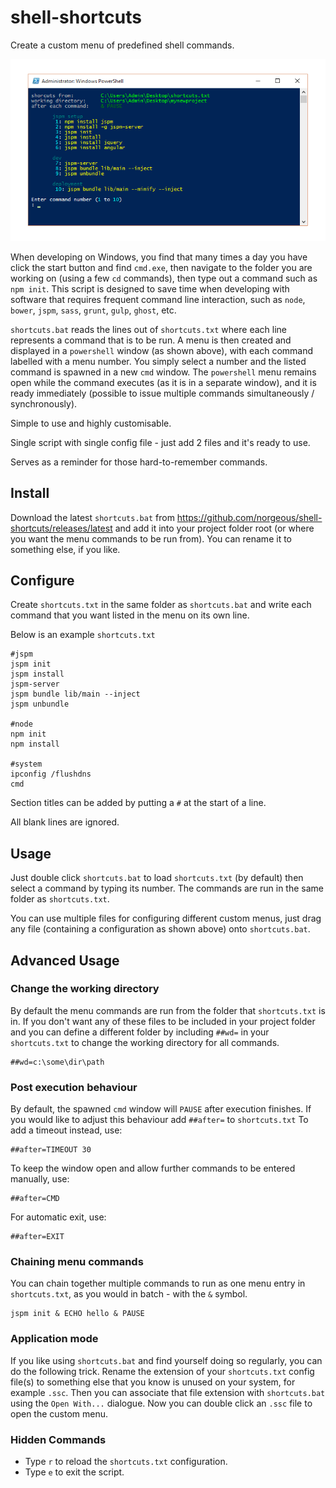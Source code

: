 # shell-shortcuts
Create a custom menu of predefined shell commands.

![ScreenShot](preview.png)

When developing on Windows, you find that many times a day you have click the start button and find ```cmd.exe```, then navigate to the folder you are working on (using a few ```cd``` commands), then type out a command such as ```npm init```.
This script is designed to save time when developing with software that requires frequent command line interaction, such as ```node```, ```bower```, ```jspm```, ```sass```, ```grunt```, ```gulp```, ```ghost```, etc.

```shortcuts.bat``` reads the lines out of ```shortcuts.txt``` where each line represents a command that is to be run.
A menu is then created and displayed in a ```powershell``` window (as shown above), with each command labelled with a menu number.
You simply select a number and the listed command is spawned in a new ```cmd``` window.
The ```powershell``` menu remains open while the command executes (as it is in a separate window), and it is ready immediately (possible to issue multiple commands simultaneously / synchronously).

Simple to use and highly customisable.

Single script with single config file - just add 2 files and it's ready to use.

Serves as a reminder for those hard-to-remember commands.



## Install
Download the latest ```shortcuts.bat``` from https://github.com/norgeous/shell-shortcuts/releases/latest and add it into your project folder root (or where you want the menu commands to be run from). You can rename it to something else, if you like.

## Configure
Create ```shortcuts.txt``` in the same folder as ```shortcuts.bat``` and write each command that you want listed in the menu on its own line.

Below is an example ```shortcuts.txt```
```
#jspm
jspm init
jspm install
jspm-server
jspm bundle lib/main --inject
jspm unbundle

#node
npm init
npm install

#system
ipconfig /flushdns
cmd
```
Section titles can be added by putting a ```#``` at the start of a line.

All blank lines are ignored.



## Usage
Just double click ```shortcuts.bat``` to load ```shortcuts.txt``` (by default) then select a command by typing its number.
The commands are run in the same folder as ```shortcuts.txt```.

You can use multiple files for configuring different custom menus, just drag any file (containing a configuration as shown above) onto ```shortcuts.bat```.



## Advanced Usage

### Change the working directory
By default the menu commands are run from the folder that ```shortcuts.txt``` is in.
If you don't want any of these files to be included in your project folder and you can define a different folder by including ```##wd=``` in your ```shortcuts.txt``` to change the working directory for all commands.
```
##wd=c:\some\dir\path
```


### Post execution behaviour
By default, the spawned ```cmd``` window will ```PAUSE``` after execution finishes. If you would like to adjust this behaviour add ```##after=``` to ```shortcuts.txt```
To add a timeout instead, use:
```
##after=TIMEOUT 30
```
To keep the window open and allow further commands to be entered manually, use:
```
##after=CMD
```
For automatic exit, use:
```
##after=EXIT
```


### Chaining menu commands
You can chain together multiple commands to run as one menu entry in ```shortcuts.txt```, as you would in batch - with the ```&``` symbol.
```
jspm init & ECHO hello & PAUSE
```


### Application mode
If you like using ```shortcuts.bat``` and find yourself doing so regularly, you can do the following trick.
Rename the extension of your ```shortcuts.txt``` config file(s) to something else that you know is unused on your system, for example ```.ssc```.
Then you can associate that file extension with ```shortcuts.bat``` using the ```Open With...``` dialogue.
Now you can double click an ```.ssc``` file to open the custom menu.


### Hidden Commands
* Type ```r``` to reload the ```shortcuts.txt``` configuration.
* Type ```e``` to exit the script.